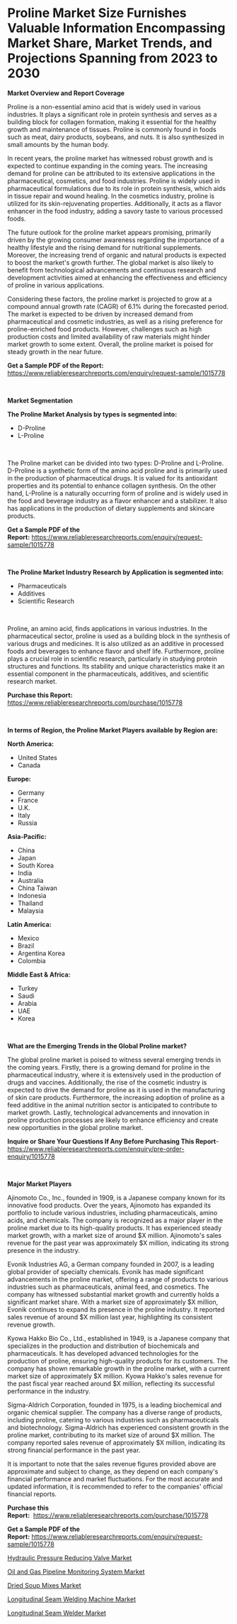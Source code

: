 <p><h1>Proline Market Size Furnishes Valuable Information Encompassing Market Share, Market Trends, and Projections Spanning from 2023 to 2030</h1></p><p><strong>Market Overview and Report Coverage</strong></p>
<p><p>Proline is a non-essential amino acid that is widely used in various industries. It plays a significant role in protein synthesis and serves as a building block for collagen formation, making it essential for the healthy growth and maintenance of tissues. Proline is commonly found in foods such as meat, dairy products, soybeans, and nuts. It is also synthesized in small amounts by the human body.</p><p>In recent years, the proline market has witnessed robust growth and is expected to continue expanding in the coming years. The increasing demand for proline can be attributed to its extensive applications in the pharmaceutical, cosmetics, and food industries. Proline is widely used in pharmaceutical formulations due to its role in protein synthesis, which aids in tissue repair and wound healing. In the cosmetics industry, proline is utilized for its skin-rejuvenating properties. Additionally, it acts as a flavor enhancer in the food industry, adding a savory taste to various processed foods.</p><p>The future outlook for the proline market appears promising, primarily driven by the growing consumer awareness regarding the importance of a healthy lifestyle and the rising demand for nutritional supplements. Moreover, the increasing trend of organic and natural products is expected to boost the market's growth further. The global market is also likely to benefit from technological advancements and continuous research and development activities aimed at enhancing the effectiveness and efficiency of proline in various applications.</p><p>Considering these factors, the proline market is projected to grow at a compound annual growth rate (CAGR) of 6.1% during the forecasted period. The market is expected to be driven by increased demand from pharmaceutical and cosmetic industries, as well as a rising preference for proline-enriched food products. However, challenges such as high production costs and limited availability of raw materials might hinder market growth to some extent. Overall, the proline market is poised for steady growth in the near future.</p></p>
<p><strong>Get a Sample PDF of the Report:</strong> <a href="https://www.reliableresearchreports.com/enquiry/request-sample/1015778">https://www.reliableresearchreports.com/enquiry/request-sample/1015778</a></p>
<p>&nbsp;</p>
<p><strong>Market Segmentation</strong></p>
<p><strong>The Proline Market Analysis by types is segmented into:</strong></p>
<p><ul><li>D-Proline</li><li>L-Proline</li></ul></p>
<p>&nbsp;</p>
<p><p>The Proline market can be divided into two types: D-Proline and L-Proline. D-Proline is a synthetic form of the amino acid proline and is primarily used in the production of pharmaceutical drugs. It is valued for its antioxidant properties and its potential to enhance collagen synthesis. On the other hand, L-Proline is a naturally occurring form of proline and is widely used in the food and beverage industry as a flavor enhancer and a stabilizer. It also has applications in the production of dietary supplements and skincare products.</p></p>
<p><strong>Get a Sample PDF of the Report:</strong>&nbsp;<a href="https://www.reliableresearchreports.com/enquiry/request-sample/1015778">https://www.reliableresearchreports.com/enquiry/request-sample/1015778</a></p>
<p>&nbsp;</p>
<p><strong>The Proline Market Industry Research by Application is segmented into:</strong></p>
<p><ul><li>Pharmaceuticals</li><li>Additives</li><li>Scientific Research</li></ul></p>
<p>&nbsp;</p>
<p><p>Proline, an amino acid, finds applications in various industries. In the pharmaceutical sector, proline is used as a building block in the synthesis of various drugs and medicines. It is also utilized as an additive in processed foods and beverages to enhance flavor and shelf life. Furthermore, proline plays a crucial role in scientific research, particularly in studying protein structures and functions. Its stability and unique characteristics make it an essential component in the pharmaceuticals, additives, and scientific research market.</p></p>
<p><strong>Purchase this Report:</strong>&nbsp; <a href="https://www.reliableresearchreports.com/purchase/1015778">https://www.reliableresearchreports.com/purchase/1015778</a></p>
<p>&nbsp;</p>
<p><strong>In terms of Region, the Proline Market Players available by Region are:</strong></p>
<p>
    <p> <strong> North America: </strong>
        <ul>
            <li>United States</li>
            <li>Canada</li>
        </ul>
        </p> 
    <p> <strong> Europe: </strong>
        <ul>
            <li>Germany</li>
            <li>France</li>
            <li>U.K.</li>
            <li>Italy</li>
            <li>Russia</li>
        </ul>
        </p> 
    <p> <strong> Asia-Pacific: </strong>
        <ul>
            <li>China</li>
            <li>Japan</li>
            <li>South Korea</li>
            <li>India</li>
            <li>Australia</li>
            <li>China Taiwan</li>
            <li>Indonesia</li>
            <li>Thailand</li>
            <li>Malaysia</li>
        </ul>
        </p> 
    <p> <strong> Latin America: </strong>
        <ul>
            <li>Mexico</li>
            <li>Brazil</li>
            <li>Argentina Korea</li>
            <li>Colombia</li>
        </ul>
        </p> 
    <p> <strong> Middle East & Africa: </strong>
        <ul>
            <li>Turkey</li>
            <li>Saudi</li>
            <li>Arabia</li>
            <li>UAE</li>
            <li>Korea</li>
        </ul>
    </p>
    </p>
<p>&nbsp;</p>
<p><strong>What are the Emerging Trends in the Global Proline market?</strong></p>
<p><p>The global proline market is poised to witness several emerging trends in the coming years. Firstly, there is a growing demand for proline in the pharmaceutical industry, where it is extensively used in the production of drugs and vaccines. Additionally, the rise of the cosmetic industry is expected to drive the demand for proline as it is used in the manufacturing of skin care products. Furthermore, the increasing adoption of proline as a feed additive in the animal nutrition sector is anticipated to contribute to market growth. Lastly, technological advancements and innovation in proline production processes are likely to enhance efficiency and create new opportunities in the global proline market.</p></p>
<p><strong>Inquire or Share Your Questions If Any Before Purchasing This Report</strong>- <a href="https://www.reliableresearchreports.com/enquiry/pre-order-enquiry/1015778">https://www.reliableresearchreports.com/enquiry/pre-order-enquiry/1015778</a></p>
<p>&nbsp;</p>
<p><strong>Major Market Players</strong></p>
<p><p>Ajinomoto Co., Inc., founded in 1909, is a Japanese company known for its innovative food products. Over the years, Ajinomoto has expanded its portfolio to include various industries, including pharmaceuticals, amino acids, and chemicals. The company is recognized as a major player in the proline market due to its high-quality products. It has experienced steady market growth, with a market size of around $X million. Ajinomoto's sales revenue for the past year was approximately $X million, indicating its strong presence in the industry.</p><p>Evonik Industries AG, a German company founded in 2007, is a leading global provider of specialty chemicals. Evonik has made significant advancements in the proline market, offering a range of products to various industries such as pharmaceuticals, animal feed, and cosmetics. The company has witnessed substantial market growth and currently holds a significant market share. With a market size of approximately $X million, Evonik continues to expand its presence in the proline industry. It reported sales revenue of around $X million last year, highlighting its consistent revenue growth.</p><p>Kyowa Hakko Bio Co., Ltd., established in 1949, is a Japanese company that specializes in the production and distribution of biochemicals and pharmaceuticals. It has developed advanced technologies for the production of proline, ensuring high-quality products for its customers. The company has shown remarkable growth in the proline market, with a current market size of approximately $X million. Kyowa Hakko's sales revenue for the past fiscal year reached around $X million, reflecting its successful performance in the industry.</p><p>Sigma-Aldrich Corporation, founded in 1975, is a leading biochemical and organic chemical supplier. The company has a diverse range of products, including proline, catering to various industries such as pharmaceuticals and biotechnology. Sigma-Aldrich has experienced consistent growth in the proline market, contributing to its market size of around $X million. The company reported sales revenue of approximately $X million, indicating its strong financial performance in the past year.</p><p>It is important to note that the sales revenue figures provided above are approximate and subject to change, as they depend on each company's financial performance and market fluctuations. For the most accurate and updated information, it is recommended to refer to the companies' official financial reports.</p></p>
<p><strong>Purchase this Report:</strong>&nbsp;&nbsp;<a href="https://www.reliableresearchreports.com/purchase/1015778">https://www.reliableresearchreports.com/purchase/1015778</a></p>
<p></p>
<p><strong>Get a Sample PDF of the Report:</strong>&nbsp;<a href="https://www.reliableresearchreports.com/enquiry/request-sample/1015778">https://www.reliableresearchreports.com/enquiry/request-sample/1015778</a></p>
<p><p><a href="https://medium.com/@majorwalker1947/hydraulic-pressure-reducing-valve-market-exploring-market-share-market-trends-and-future-growth-d77a1fba4339">Hydraulic Pressure Reducing Valve Market</a></p><p><a href="https://medium.com/@claudekunze/oil-and-gas-pipeline-monitoring-system-market-trends-forecast-and-competitive-analysis-to-2030-a90044a87c85">Oil and Gas Pipeline Monitoring System Market</a></p><p><a href="https://medium.com/@stefanokon1939/dried-soup-mixes-market-outlook-industry-overview-and-forecast-2023-to-2030-4607b64113c8">Dried Soup Mixes Market</a></p><p><a href="https://medium.com/@kimwalker82/longitudinal-seam-welding-machine-market-insights-into-market-cagr-market-trends-and-growth-3044ab68c7d9">Longitudinal Seam Welding Machine Market</a></p><p><a href="https://medium.com/@oletawunsch/longitudinal-seam-welder-nbsp-market-focuses-on-market-share-size-and-projected-forecast-till-2030-48dd16b260e0">Longitudinal Seam Welder Market</a></p></p>